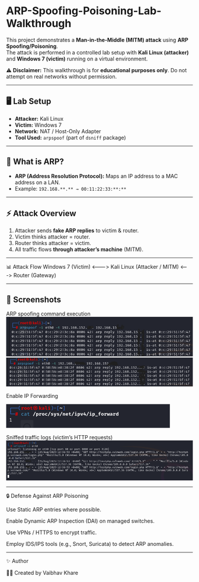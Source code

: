 # ARP-Spoofing-Poisoning-Lab-Walkthrough

This project demonstrates a **Man-in-the-Middle (MITM) attack** using **ARP Spoofing/Poisoning**.  
The attack is performed in a controlled lab setup with **Kali Linux (attacker)** and **Windows 7 (victim)** running on a virtual environment.

⚠️ **Disclaimer:** This walkthrough is for **educational purposes only**. Do not attempt on real networks without permission.  

---

## 🖥️ Lab Setup  

- **Attacker:** Kali Linux  
- **Victim:** Windows 7  
- **Network:** NAT / Host-Only Adapter  
- **Tool Used:** `arpspoof` (part of `dsniff` package)  

---

## 🧩 What is ARP?  

- **ARP (Address Resolution Protocol):** Maps an IP address to a MAC address on a LAN.  
- Example: `192.168.**.** → 00:11:22:33:**:**`  

---

## ⚡ Attack Overview  

1. Attacker sends **fake ARP replies** to victim & router.  
2. Victim thinks attacker = router.  
3. Router thinks attacker = victim.  
4. All traffic flows **through attacker’s machine** (MITM).  

---

📊 Attack Flow
Windows 7 (Victim) <---> Kali Linux (Attacker / MITM) <---> Router (Gateway)

---

## 📸 Screenshots  

ARP spoofing command execution
![Screenshot 1](./Screenshot%202025-08-25%20221401.png)  
![Screenshot 2](./Screenshot%202025-08-25%20221437.png)

Enable IP Forwarding

![Screenshot 3](./Screenshot%202025-08-25%20221503.png)  

Sniffed traffic logs (victim’s HTTP requests)
![Screenshot 4](./Screenshot%202025-08-25%20221536.png)  

---

🔒 Defense Against ARP Poisoning

Use Static ARP entries where possible.

Enable Dynamic ARP Inspection (DAI) on managed switches.

Use VPNs / HTTPS to encrypt traffic.

Employ IDS/IPS tools (e.g., Snort, Suricata) to detect ARP anomalies.

---

✨ Author

👨‍💻 Created by Vaibhav Khare
